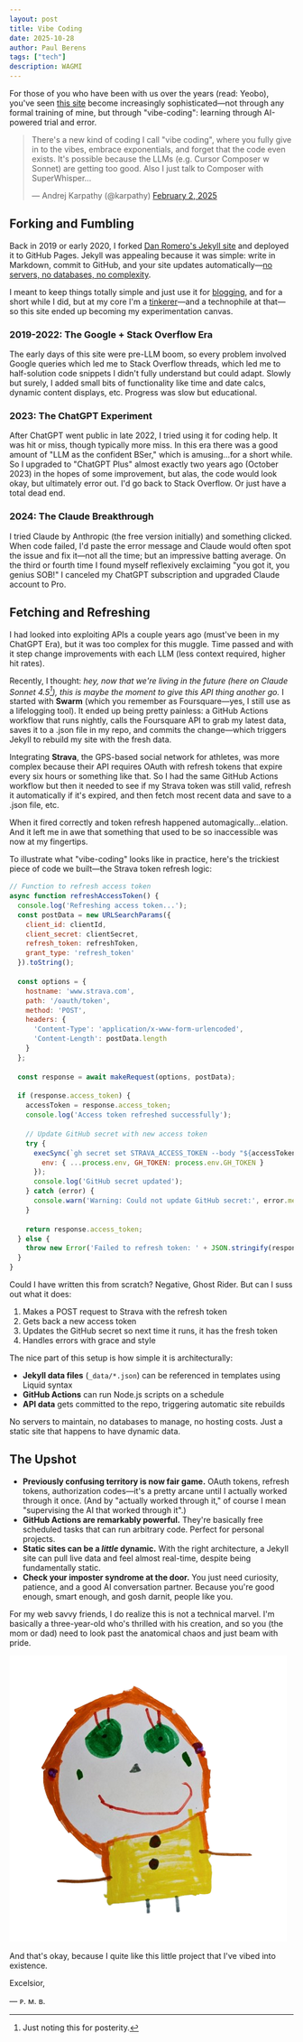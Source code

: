 ```yaml
---
layout: post
title: Vibe Coding
date: 2025-10-28
author: Paul Berens
tags: ["tech"]
description: WAGMI
---
```

For those of you who have been with us over the years (read: Yeobo), you've seen [this site](/) become increasingly sophisticated—not through any formal training of mine, but through "vibe-coding": learning through AI-powered trial and error.

<blockquote class="twitter-tweet"><p lang="en" dir="ltr">There&#39;s a new kind of coding I call &quot;vibe coding&quot;, where you fully give in to the vibes, embrace exponentials, and forget that the code even exists. It&#39;s possible because the LLMs (e.g. Cursor Composer w Sonnet) are getting too good. Also I just talk to Composer with SuperWhisper…</p>&mdash; Andrej Karpathy (@karpathy) <a href="https://twitter.com/karpathy/status/1886192184808149383?ref_src=twsrc%5Etfw">February 2, 2025</a></blockquote> <script async src="https://platform.twitter.com/widgets.js" charset="utf-8"></script>

## Forking and Fumbling

Back in 2019 or early 2020, I forked [Dan Romero's Jekyll site](https://danromero.org) and deployed it to GitHub Pages. Jekyll was appealing because it was simple: write in Markdown, commit to GitHub, and your site updates automatically—[no servers, no databases, no complexity](/this-site).

I meant to keep things totally simple and just use it for [blogging](/posts/), and for a short while I did, but at my core I'm a [tinkerer](/learning/)—and a technophile at that—so this site ended up becoming my experimentation canvas.

### 2019-2022: The Google + Stack Overflow Era
The early days of this site were pre-LLM boom, so every problem involved Google queries which led me to Stack Overflow threads, which led me to half-solution code snippets I didn't fully understand but could adapt. Slowly but surely, I added small bits of functionality like time and date calcs, dynamic content displays, etc. Progress was slow but educational.

### 2023: The ChatGPT Experiment
After ChatGPT went public in late 2022, I tried using it for coding help. It was hit or miss, though typically more miss. In this era there was a good amount of "LLM as the confident BSer," which is amusing...for a short while. So I upgraded to "ChatGPT Plus" almost exactly two years ago (October 2023) in the hopes of some improvement, but alas, the code would look okay, but ultimately error out. I'd go back to Stack Overflow. Or just have a total dead end.

### 2024: The Claude Breakthrough
I tried Claude by Anthropic (the free version initially) and something clicked. When code failed, I'd paste the error message and Claude would often spot the issue and fix it—not all the time; but an impressive batting average. On the third or fourth time I found myself reflexively exclaiming "you got it, you genius SOB!" I canceled my ChatGPT subscription and upgraded Claude account to Pro.

## Fetching and Refreshing

I had looked into exploiting APIs a couple years ago (must've been in my ChatGPT Era), but it was too complex for this muggle. Time passed and with it step change improvements with each LLM (less context required, higher hit rates).

Recently, I thought: *hey, now that we're living in the future (here on Claude Sonnet 4.5[^1]), this is maybe the moment to give this API thing another go.* I started with **Swarm** (which you remember as Foursquare—yes, I still use as a lifelogging tool). It ended up being pretty painless: a GitHub Actions workflow that runs nightly, calls the Foursquare API to grab my latest data, saves it to a .json file in my repo, and commits the change—which triggers Jekyll to rebuild my site with the fresh data.

[^1]: Just noting this for posterity.

Integrating **Strava**, the GPS-based social network for athletes, was more complex because their API requires OAuth with refresh tokens that expire every six hours or something like that. So I had the same GitHub Actions workflow but then it needed to see if my Strava token was still valid, refresh it automatically if it's expired, and then fetch most recent data and save to a .json file, etc.

When it fired correctly and token refresh happened automagically...elation. And it left me in awe that something that used to be so inaccessible was now at my fingertips.

To illustrate what "vibe-coding" looks like in practice, here's the trickiest piece of code we built—the Strava token refresh logic:

```javascript
// Function to refresh access token
async function refreshAccessToken() {
  console.log('Refreshing access token...');
  const postData = new URLSearchParams({
    client_id: clientId,
    client_secret: clientSecret,
    refresh_token: refreshToken,
    grant_type: 'refresh_token'
  }).toString();
  
  const options = {
    hostname: 'www.strava.com',
    path: '/oauth/token',
    method: 'POST',
    headers: {
      'Content-Type': 'application/x-www-form-urlencoded',
      'Content-Length': postData.length
    }
  };
  
  const response = await makeRequest(options, postData);
  
  if (response.access_token) {
    accessToken = response.access_token;
    console.log('Access token refreshed successfully');
    
    // Update GitHub secret with new access token
    try {
      execSync(`gh secret set STRAVA_ACCESS_TOKEN --body "${accessToken}"`, {
        env: { ...process.env, GH_TOKEN: process.env.GH_TOKEN }
      });
      console.log('GitHub secret updated');
    } catch (error) {
      console.warn('Warning: Could not update GitHub secret:', error.message);
    }
    
    return response.access_token;
  } else {
    throw new Error('Failed to refresh token: ' + JSON.stringify(response));
  }
}
```

Could I have written this from scratch? Negative, Ghost Rider. But can I suss out what it does:
1. Makes a POST request to Strava with the refresh token
2. Gets back a new access token
3. Updates the GitHub secret so next time it runs, it has the fresh token
4. Handles errors with grace and style

The nice part of this setup is how simple it is architecturally:
- **Jekyll data files** (`_data/*.json`) can be referenced in templates using Liquid syntax
- **GitHub Actions** can run Node.js scripts on a schedule
- **API data** gets committed to the repo, triggering automatic site rebuilds

No servers to maintain, no databases to manage, no hosting costs. Just a static site that happens to have dynamic data.

## The Upshot
- **Previously confusing territory is now fair game.** OAuth tokens, refresh tokens, authorization codes—it's a pretty arcane until I actually worked through it once. (And by "actually worked through it," of course I mean "supervising the AI that worked through it".)
- **GitHub Actions are remarkably powerful.** They're basically free scheduled tasks that can run arbitrary code. Perfect for personal projects.
- **Static sites can be a *little* dynamic.** With the right architecture, a Jekyll site can pull live data and feel almost real-time, despite being fundamentally static.
- **Check your imposter syndrome at the door.** You just need curiosity, patience, and a good AI conversation partner. Because you're good enough, smart enough, and gosh darnit, people like you.

For my web savvy friends, I do realize this is not a technical marvel. I'm basically a three-year-old who's thrilled with his creation, and so you (the mom or dad) need to look past the anatomical chaos and just beam with pride.

![vibe-drawing](/assets/og/post_vibe-drawing.png)

And that's okay, because I quite like this little project that I've vibed into existence.

Excelsior,

— ᴘ. ᴍ. ʙ.